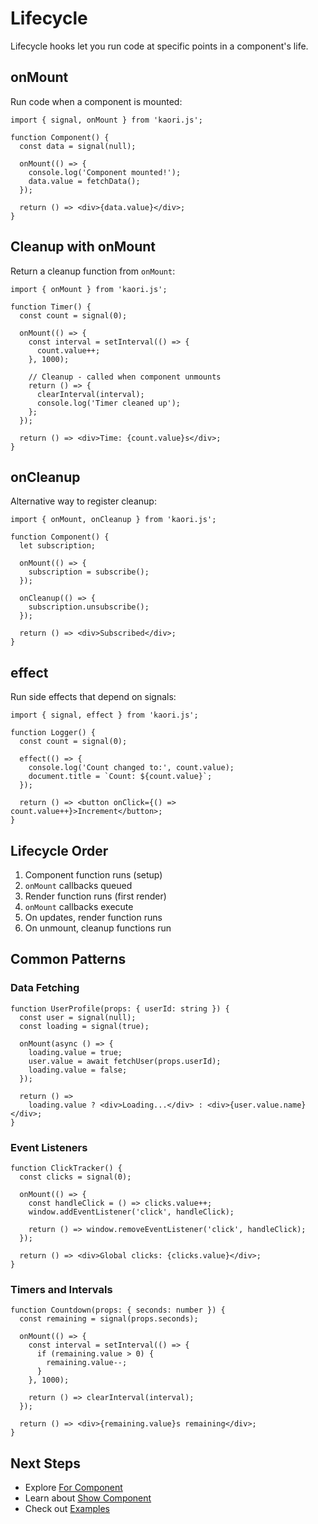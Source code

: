 # Lifecycle

Lifecycle hooks let you run code at specific points in a component's life.

## onMount

Run code when a component is mounted:

```tsx
import { signal, onMount } from 'kaori.js';

function Component() {
  const data = signal(null);

  onMount(() => {
    console.log('Component mounted!');
    data.value = fetchData();
  });

  return () => <div>{data.value}</div>;
}
```

## Cleanup with onMount

Return a cleanup function from `onMount`:

```tsx
import { onMount } from 'kaori.js';

function Timer() {
  const count = signal(0);

  onMount(() => {
    const interval = setInterval(() => {
      count.value++;
    }, 1000);

    // Cleanup - called when component unmounts
    return () => {
      clearInterval(interval);
      console.log('Timer cleaned up');
    };
  });

  return () => <div>Time: {count.value}s</div>;
}
```

## onCleanup

Alternative way to register cleanup:

```tsx
import { onMount, onCleanup } from 'kaori.js';

function Component() {
  let subscription;

  onMount(() => {
    subscription = subscribe();
  });

  onCleanup(() => {
    subscription.unsubscribe();
  });

  return () => <div>Subscribed</div>;
}
```

## effect

Run side effects that depend on signals:

```tsx
import { signal, effect } from 'kaori.js';

function Logger() {
  const count = signal(0);

  effect(() => {
    console.log('Count changed to:', count.value);
    document.title = `Count: ${count.value}`;
  });

  return () => <button onClick={() => count.value++}>Increment</button>;
}
```

## Lifecycle Order

1. Component function runs (setup)
2. `onMount` callbacks queued
3. Render function runs (first render)
4. `onMount` callbacks execute
5. On updates, render function runs
6. On unmount, cleanup functions run

## Common Patterns

### Data Fetching

```tsx
function UserProfile(props: { userId: string }) {
  const user = signal(null);
  const loading = signal(true);

  onMount(async () => {
    loading.value = true;
    user.value = await fetchUser(props.userId);
    loading.value = false;
  });

  return () =>
    loading.value ? <div>Loading...</div> : <div>{user.value.name}</div>;
}
```

### Event Listeners

```tsx
function ClickTracker() {
  const clicks = signal(0);

  onMount(() => {
    const handleClick = () => clicks.value++;
    window.addEventListener('click', handleClick);

    return () => window.removeEventListener('click', handleClick);
  });

  return () => <div>Global clicks: {clicks.value}</div>;
}
```

### Timers and Intervals

```tsx
function Countdown(props: { seconds: number }) {
  const remaining = signal(props.seconds);

  onMount(() => {
    const interval = setInterval(() => {
      if (remaining.value > 0) {
        remaining.value--;
      }
    }, 1000);

    return () => clearInterval(interval);
  });

  return () => <div>{remaining.value}s remaining</div>;
}
```

## Next Steps

- Explore [For Component](/guide/for)
- Learn about [Show Component](/guide/show)
- Check out [Examples](/examples/basic)
